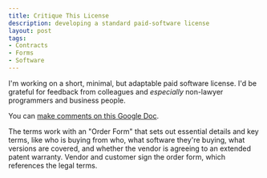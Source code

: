 ```yaml
---
title: Critique This License
description: developing a standard paid-software license
layout: post
tags:
- Contracts
- Forms
- Software
---
```


I'm working on a short, minimal, but adaptable paid software license.  I'd be grateful for feedback from colleagues and _especially_ non-lawyer programmers and business people.

You can [make comments on this Google Doc](https://docs.google.com/document/d/1rgmbrS92_mGmMg8kuL9uWThtLtH99k13qkqPOaDx6jc/edit?usp=sharing).

The terms work with an "Order Form" that sets out essential details and key terms, like who is buying from who, what software they're buying, what versions are covered, and whether the vendor is agreeing to an extended patent warranty.  Vendor and customer sign the order form, which references the legal terms.
